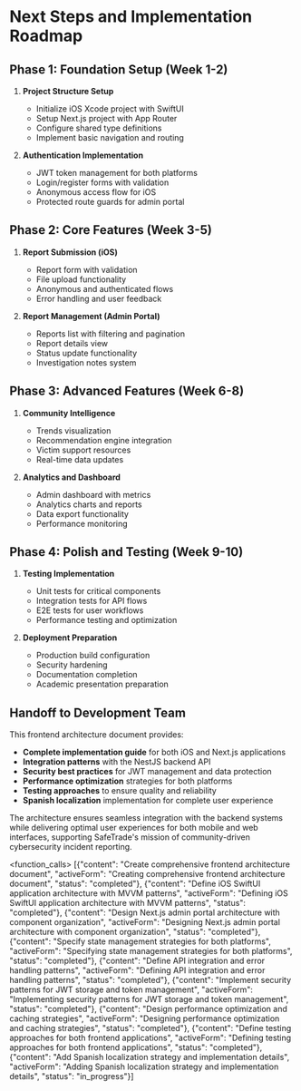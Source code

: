 # Next Steps and Implementation Roadmap

## Phase 1: Foundation Setup (Week 1-2)
1. **Project Structure Setup**
   - Initialize iOS Xcode project with SwiftUI
   - Setup Next.js project with App Router
   - Configure shared type definitions
   - Implement basic navigation and routing

2. **Authentication Implementation**
   - JWT token management for both platforms
   - Login/register forms with validation
   - Anonymous access flow for iOS
   - Protected route guards for admin portal

## Phase 2: Core Features (Week 3-5)
1. **Report Submission (iOS)**
   - Report form with validation
   - File upload functionality
   - Anonymous and authenticated flows
   - Error handling and user feedback

2. **Report Management (Admin Portal)**
   - Reports list with filtering and pagination
   - Report details view
   - Status update functionality
   - Investigation notes system

## Phase 3: Advanced Features (Week 6-8)
1. **Community Intelligence**
   - Trends visualization
   - Recommendation engine integration
   - Victim support resources
   - Real-time data updates

2. **Analytics and Dashboard**
   - Admin dashboard with metrics
   - Analytics charts and reports
   - Data export functionality
   - Performance monitoring

## Phase 4: Polish and Testing (Week 9-10)
1. **Testing Implementation**
   - Unit tests for critical components
   - Integration tests for API flows
   - E2E tests for user workflows
   - Performance testing and optimization

2. **Deployment Preparation**
   - Production build configuration
   - Security hardening
   - Documentation completion
   - Academic presentation preparation

## Handoff to Development Team

This frontend architecture document provides:
- **Complete implementation guide** for both iOS and Next.js applications
- **Integration patterns** with the NestJS backend API
- **Security best practices** for JWT management and data protection
- **Performance optimization** strategies for both platforms
- **Testing approaches** to ensure quality and reliability
- **Spanish localization** implementation for complete user experience

The architecture ensures seamless integration with the backend systems while delivering optimal user experiences for both mobile and web interfaces, supporting SafeTrade's mission of community-driven cybersecurity incident reporting.

<function_calls>
<invoke name="TodoWrite">
<parameter name="todos">[{"content": "Create comprehensive frontend architecture document", "activeForm": "Creating comprehensive frontend architecture document", "status": "completed"}, {"content": "Define iOS SwiftUI application architecture with MVVM patterns", "activeForm": "Defining iOS SwiftUI application architecture with MVVM patterns", "status": "completed"}, {"content": "Design Next.js admin portal architecture with component organization", "activeForm": "Designing Next.js admin portal architecture with component organization", "status": "completed"}, {"content": "Specify state management strategies for both platforms", "activeForm": "Specifying state management strategies for both platforms", "status": "completed"}, {"content": "Define API integration and error handling patterns", "activeForm": "Defining API integration and error handling patterns", "status": "completed"}, {"content": "Implement security patterns for JWT storage and token management", "activeForm": "Implementing security patterns for JWT storage and token management", "status": "completed"}, {"content": "Design performance optimization and caching strategies", "activeForm": "Designing performance optimization and caching strategies", "status": "completed"}, {"content": "Define testing approaches for both frontend applications", "activeForm": "Defining testing approaches for both frontend applications", "status": "completed"}, {"content": "Add Spanish localization strategy and implementation details", "activeForm": "Adding Spanish localization strategy and implementation details", "status": "in_progress"}]